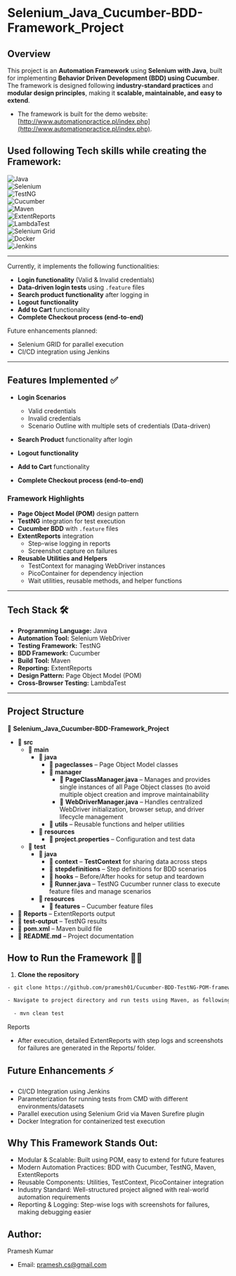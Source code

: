 # Selenium_Java_Cucumber-BDD-Framework_Project

## Overview

This project is an **Automation Framework** using **Selenium with Java**, built for implementing **Behavior Driven Development (BDD) using Cucumber**. The framework is designed following **industry-standard practices** and **modular design principles**, making it **scalable, maintainable, and easy to extend**.  

- The framework is built for the demo website: [http://www.automationpractice.pl/index.php](http://www.automationpractice.pl/index.php).

## Used following Tech skills while creating the Framework:

![Java](https://img.shields.io/badge/Java-17-orange)  
![Selenium](https://img.shields.io/badge/Selenium-Automation-brightgreen)  
![TestNG](https://img.shields.io/badge/TestNG-Testing-blue)  
![Cucumber](https://img.shields.io/badge/Cucumber-BDD-success)  
![Maven](https://img.shields.io/badge/Maven-Build-red)  
![ExtentReports](https://img.shields.io/badge/ExtentReports-Reporting-green)  
![LambdaTest](https://img.shields.io/badge/LambdaTest-CrossBrowserTesting-blueviolet?logo=lambdatest)  
![Selenium Grid](https://img.shields.io/badge/Selenium-Grid-yellowgreen?logo=selenium)  
![Docker](https://img.shields.io/badge/Docker-Containerization-blue?logo=docker)  
![Jenkins](https://img.shields.io/badge/Jenkins-CI%2FCD-red?logo=jenkins) 

---

Currently, it implements the following functionalities:  

- **Login functionality** (Valid & Invalid credentials)  
- **Data-driven login tests** using `.feature` files  
- **Search product functionality** after logging in  
- **Logout functionality**
- **Add to Cart** functionality  
- **Complete Checkout process (end-to-end)**

Future enhancements planned:  

- Selenium GRID for parallel execution  
- CI/CD integration using Jenkins  

---

## Features Implemented ✅

- **Login Scenarios**
  - Valid credentials  
  - Invalid credentials  
  - Scenario Outline with multiple sets of credentials (Data-driven)  

- **Search Product** functionality after login  
- **Logout functionality**  
- **Add to Cart** functionality  
- **Complete Checkout process (end-to-end)**  

### Framework Highlights
- **Page Object Model (POM)** design pattern  
- **TestNG** integration for test execution  
- **Cucumber BDD** with `.feature` files  
- **ExtentReports** integration  
  - Step-wise logging in reports  
  - Screenshot capture on failures  
- **Reusable Utilities and Helpers**  
  - TestContext for managing WebDriver instances  
  - PicoContainer for dependency injection  
  - Wait utilities, reusable methods, and helper functions  

---

## Tech Stack 🛠️

- **Programming Language:** Java  
- **Automation Tool:** Selenium WebDriver  
- **Testing Framework:** TestNG  
- **BDD Framework:** Cucumber  
- **Build Tool:** Maven  
- **Reporting:** ExtentReports  
- **Design Pattern:** Page Object Model (POM)  
- **Cross-Browser Testing:** LambdaTest

---

## Project Structure

📁 **Selenium_Java_Cucumber-BDD-Framework_Project**
- 📁 **src**
  - 📁 **main**
    - 📁 **java**
      - 📁 **pageclasses** – Page Object Model classes
      - 📁 **manager**
        - 📄 **PageClassManager.java** – Manages and provides single instances of all Page Object classes (to avoid multiple object creation and improve maintainability
        - 📄 **WebDriverManager.java** – Handles centralized WebDriver initialization, browser setup, and driver lifecycle management
      - 📁 **utils** – Reusable functions and helper utilities
    - 📁 **resources**
      - 📄 **project.properties** – Configuration and test data
  - 📁 **test**
    - 📁 **java**
      - 📁 **context** – **TestContext** for sharing data across steps
      - 📁 **stepdefinitions** – Step definitions for BDD scenarios
      - 📁 **hooks** – Before/After hooks for setup and teardown
      - 📄 **Runner.java** – TestNG Cucumber runner class to execute feature files and manage scenarios
    - 📁 **resources**
      - 📁 **features** – Cucumber feature files
- 📁 **Reports** – ExtentReports output  
- 📁 **test-output** – TestNG results  
- 📄 **pom.xml** – Maven build file  
- 📄 **README.md** – Project documentation  

## How to Run the Framework 🏃‍♂️

1. **Clone the repository**
```bash
- git clone https://github.com/pramesh01/Cucumber-BDD-TestNG-POM-framework.git

- Navigate to project directory and run tests using Maven, as following :
  
  - mvn clean test

```
Reports
- After execution, detailed ExtentReports with step logs and screenshots for failures are generated in the Reports/ folder.

## Future Enhancements ⚡
- CI/CD Integration using Jenkins
- Parameterization for running tests from CMD with different environments/datasets
- Parallel execution using Selenium Grid via Maven Surefire plugin
- Docker Integration for containerized test execution

## Why This Framework Stands Out:
- Modular & Scalable: Built using POM, easy to extend for future features
- Modern Automation Practices: BDD with Cucumber, TestNG, Maven, ExtentReports
- Reusable Components: Utilities, TestContext, PicoContainer integration
- Industry Standard: Well-structured project aligned with real-world automation requirements
- Reporting & Logging: Step-wise logs with screenshots for failures, making debugging easier

## Author:
Pramesh Kumar
- Email: pramesh.cs@gmail.com